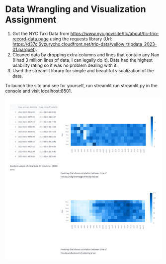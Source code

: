 # Data Wrangling and Visualization Assignment

1. Got the NYC Taxi Data from https://www.nyc.gov/site/tlc/about/tlc-trip-record-data.page using the requests library (Url: https://d37ci6vzurychx.cloudfront.net/trip-data/yellow_tripdata_2023-01.parquet).
2. Cleaned data by dropping extra columns and lines that contain any Nan (I had 3 million lines of data, I can legally do it). Data had the highest usability rating so it was no problem dealing with it.
3. Used the streamlit library for simple and beautiful visualization of the data. 

To launch the site and see for yourself, run 
streamlit run streamlit.py in the console and visit localhost:8501.

![Alt text](https://github.com/swansofapollo/data-wrangling-viz/blob/main/pic1.png)